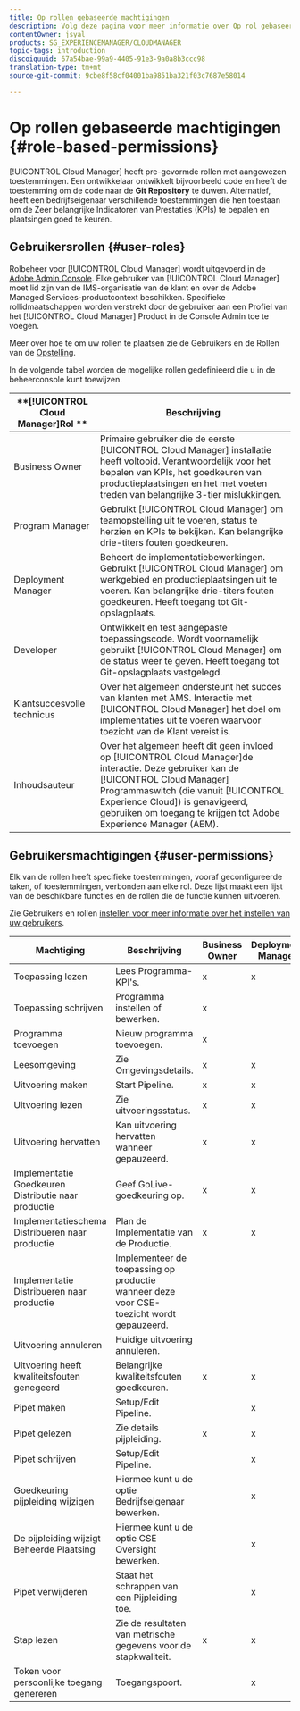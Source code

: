 ```yaml
---
title: Op rollen gebaseerde machtigingen
description: Volg deze pagina voor meer informatie over Op rol gebaseerde machtigingen.
contentOwner: jsyal
products: SG_EXPERIENCEMANAGER/CLOUDMANAGER
topic-tags: introduction
discoiquuid: 67a54bae-99a9-4405-91e3-9a0a8b3ccc98
translation-type: tm+mt
source-git-commit: 9cbe8f58cf04001ba9851ba321f03c7687e58014

---
```



# Op rollen gebaseerde machtigingen {#role-based-permissions}

[!UICONTROL Cloud Manager] heeft pre-gevormde rollen met aangewezen toestemmingen. Een ontwikkelaar ontwikkelt bijvoorbeeld code en heeft de toestemming om de code naar de **Git Repository** te duwen. Alternatief, heeft een bedrijfseigenaar verschillende toestemmingen die hen toestaan om de Zeer belangrijke Indicatoren van Prestaties (KPIs) te bepalen en plaatsingen goed te keuren.

## Gebruikersrollen {#user-roles}

Rolbeheer voor [!UICONTROL Cloud Manager] wordt uitgevoerd in de [Adobe Admin Console](https://helpx.adobe.com/nl/enterprise/using/admin-console.html). Elke gebruiker van [!UICONTROL Cloud Manager] moet lid zijn van de IMS-organisatie van de klant en over de Adobe Managed Services-productcontext beschikken. Specifieke rollidmaatschappen worden verstrekt door de gebruiker aan een Profiel van het [!UICONTROL Cloud Manager] Product in de Console Admin toe te voegen.

Meer over hoe te om uw rollen te plaatsen zie de Gebruikers en de Rollen van de [Opstelling](setting-up-users-and-roles.md).

In de volgende tabel worden de mogelijke rollen gedefinieerd die u in de beheerconsole kunt toewijzen.

| **[!UICONTROL Cloud Manager]Rol ** | **Beschrijving** |
|---|---|
| Business Owner | Primaire gebruiker die de eerste [!UICONTROL Cloud Manager] installatie heeft voltooid. Verantwoordelijk voor het bepalen van KPIs, het goedkeuren van productieplaatsingen en het met voeten treden van belangrijke 3-tier mislukkingen. |
| Program Manager | Gebruikt [!UICONTROL Cloud Manager] om teamopstelling uit te voeren, status te herzien en KPIs te bekijken. Kan belangrijke drie-titers fouten goedkeuren. |
| Deployment Manager | Beheert de implementatiebewerkingen. Gebruikt [!UICONTROL Cloud Manager] om werkgebied en productieplaatsingen uit te voeren. Kan belangrijke drie-titers fouten goedkeuren. Heeft toegang tot Git-opslagplaats. |
| Developer | Ontwikkelt en test aangepaste toepassingscode. Wordt voornamelijk gebruikt [!UICONTROL Cloud Manager] om de status weer te geven. Heeft toegang tot Git-opslagplaats vastgelegd. |
| Klantsuccesvolle technicus | Over het algemeen ondersteunt het succes van klanten met AMS. Interactie met [!UICONTROL Cloud Manager] het doel om implementaties uit te voeren waarvoor toezicht van de Klant vereist is. |
| Inhoudsauteur | Over het algemeen heeft dit geen invloed op [!UICONTROL Cloud Manager]de interactie. Deze gebruiker kan de [!UICONTROL Cloud Manager] Programmaswitch (die vanuit [!UICONTROL Experience Cloud]) is genavigeerd, gebruiken om toegang te krijgen tot Adobe Experience Manager (AEM). |

## Gebruikersmachtigingen {#user-permissions}

Elk van de rollen heeft specifieke toestemmingen, vooraf geconfigureerde taken, of toestemmingen, verbonden aan elke rol. Deze lijst maakt een lijst van de beschikbare functies en de rollen die de functie kunnen uitvoeren.

Zie Gebruikers en rollen [instellen voor meer informatie over het instellen van uw gebruikers](setting-up-users-and-roles.md).

| Machtiging | Beschrijving | Business Owner | Deployment Manager | Program Manager | Developer | CSE |
|--- |--- |--- |--- |--- |--- |--- |
| Toepassing lezen | Lees Programma-KPI&#39;s. | x | x | x | x | x |
| Toepassing schrijven | Programma instellen of bewerken. | x |  |  |  |  |
| Programma toevoegen | Nieuw programma toevoegen. | x |  |  |  |  |
| Leesomgeving | Zie Omgevingsdetails. | x | x | x | x | x |
| Uitvoering maken | Start Pipeline. | x | x | x |  |  |
| Uitvoering lezen | Zie uitvoeringsstatus. | x | x | x | x | x |
| Uitvoering hervatten | Kan uitvoering hervatten wanneer gepauzeerd. | x | x | x |  | x |
| Implementatie Goedkeuren Distributie naar productie | Geef GoLive-goedkeuring op. | x | x | x |  |  |
| Implementatieschema Distribueren naar productie | Plan de Implementatie van de Productie. | x | x | x |  | x |
| Implementatie Distribueren naar productie | Implementeer de toepassing op productie wanneer deze voor CSE-toezicht wordt gepauzeerd. |  |  |  |  | x |
| Uitvoering annuleren | Huidige uitvoering annuleren. |  |  | x |  |  |
| Uitvoering heeft kwaliteitsfouten genegeerd | Belangrijke kwaliteitsfouten goedkeuren. | x | x | x |  |  |
| Pipet maken | Setup/Edit Pipeline. |  | x |  |  |  |
| Pipet gelezen | Zie details pijpleiding. | x | x | x | x | x |
| Pipet schrijven | Setup/Edit Pipeline. |  | x |  |  |  |
| Goedkeuring pijpleiding wijzigen | Hiermee kunt u de optie Bedrijfseigenaar bewerken. |  | x |  |  |  |
| De pijpleiding wijzigt Beheerde Plaatsing | Hiermee kunt u de optie CSE Oversight bewerken. |  | x |  |  |  |
| Pipet verwijderen | Staat het schrappen van een Pijpleiding toe. |  | x |  |  |  |
| Stap lezen | Zie de resultaten van metrische gegevens voor de stapkwaliteit. | x | x | x | x | x |
| Token voor persoonlijke toegang genereren | Toegangspoort. |  | x |  | x |  |

